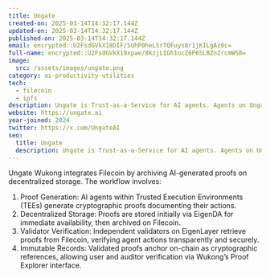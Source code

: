 ```yaml
---
title: Ungate
created-on: 2025-03-14T14:32:17.144Z
updated-on: 2025-03-14T14:32:17.144Z
published-on: 2025-03-14T14:32:17.144Z
email: encrypted::U2FsdGVkX18DIF/SUhP0heLSrTQFuys8r1jKILgAz0c=
full-name: encrypted::U2FsdGVkX19xpae/8KzjLIGh1ucZ6P6SLBZnZrcmWS8=
image:
  src: /assets/images/ungate.png
category: ai-productivity-utilities
tech:
  - filecoin
  - ipfs
description: Ungate is Trust-as-a-Service for AI agents. Agents on Ungate Wukong signal trust & non-custody for deFAI and deSci, proving autonomy, sovereignty & integrity.
website: https://ungate.ai
year-joined: 2024
twitter: https://x.com/UngateAI
seo:
  title: Ungate
  description: Ungate is Trust-as-a-Service for AI agents. Agents on Ungate Wukong signal trust & non-custody for deFAI and deSci, proving autonomy, sovereignty & integrity.
---
```


Ungate Wukong integrates Filecoin by archiving AI-generated proofs on decentralized storage. The workflow involves:

1. Proof Generation: AI agents within Trusted Execution Environments (TEEs) generate cryptographic proofs documenting their actions.
2. Decentralized Storage: Proofs are stored initially via EigenDA for immediate availability, then archived on Filecoin.
3. Validator Verification: Independent validators on EigenLayer retrieve proofs from Filecoin, verifying agent actions transparently and securely.
4. Immutable Records: Validated proofs anchor on-chain as cryptographic references, allowing user and auditor verification via Wukong’s Proof Explorer interface.
